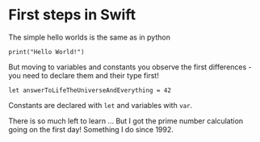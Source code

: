 # First steps in Swift

The simple hello worlds is the same as in python

```
print("Hello World!")
```

But moving to variables and constants you observe the first differences - you need to declare them and their type first!

```
let answerToLifeTheUniverseAndEverything = 42
```

Constants are declared with `let` and variables with `var`.

There is so much left to learn ... But I got the prime number calculation going on the first day! Something I do since 1992.
